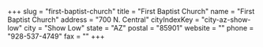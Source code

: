 +++
slug = "first-baptist-church"
title = "First Baptist Church"
name = "First Baptist Church"
address = "700 N. Central"
cityIndexKey = "city-az-show-low"
city = "Show Low"
state = "AZ"
postal = "85901"
website = ""
phone = "928-537-4749"
fax = ""
+++
